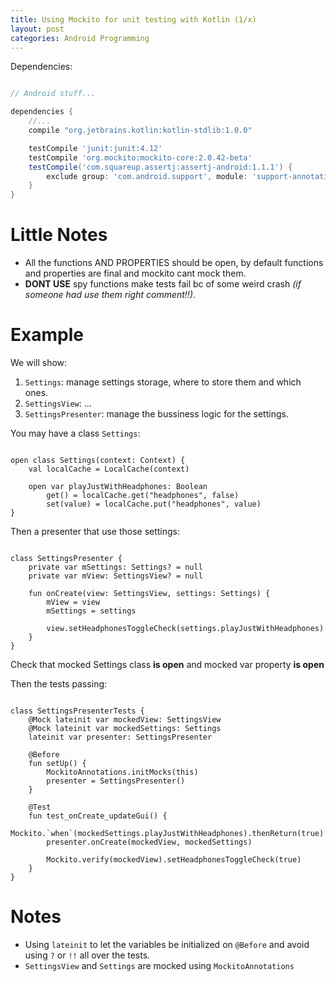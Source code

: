 ```yaml
---
title: Using Mockito for unit testing with Kotlin (1/x)
layout: post
categories: Android Programming
---
```


Dependencies:

``` groovy

// Android stuff...

dependencies {
    //...
    compile "org.jetbrains.kotlin:kotlin-stdlib:1.0.0"

    testCompile 'junit:junit:4.12'
    testCompile 'org.mockito:mockito-core:2.0.42-beta'
    testCompile('com.squareup.assertj:assertj-android:1.1.1') {
        exclude group: 'com.android.support', module: 'support-annotations'
    }
}

```

# Little Notes
* All the functions AND PROPERTIES should be open, by default functions and properties are final and mockito cant mock them.
* **DONT USE** spy functions make tests fail bc of some weird crash *(if someone had use them right comment!!)*.

# Example

We will show:

1. `Settings`: manage settings storage, where to store them and which ones.
1. `SettingsView`: ...
1. `SettingsPresenter`: manage the bussiness logic for the settings.

You may have a class `Settings`: 

```

open class Settings(context: Context) {
    val localCache = LocalCache(context)

    open var playJustWithHeadphones: Boolean
        get() = localCache.get("headphones", false)
        set(value) = localCache.put("headphones", value)
}

```

Then a presenter that use those settings:

```

class SettingsPresenter {
    private var mSettings: Settings? = null
    private var mView: SettingsView? = null

    fun onCreate(view: SettingsView, settings: Settings) {
        mView = view
        mSettings = settings

        view.setHeadphonesToggleCheck(settings.playJustWithHeadphones)
    }
}

```


Check that mocked Settings class **is open** and mocked var property **is open**

Then the tests passing:

```

class SettingsPresenterTests {
    @Mock lateinit var mockedView: SettingsView
    @Mock lateinit var mockedSettings: Settings
    lateinit var presenter: SettingsPresenter

    @Before
    fun setUp() {
        MockitoAnnotations.initMocks(this)
        presenter = SettingsPresenter()
    }

    @Test
    fun test_onCreate_updateGui() {
        Mockito.`when`(mockedSettings.playJustWithHeadphones).thenReturn(true)
        presenter.onCreate(mockedView, mockedSettings)

        Mockito.verify(mockedView).setHeadphonesToggleCheck(true)
    }
}

```

# Notes
- Using `lateinit` to let the variables be initialized on `@Before` and avoid using `?` or `!!` all over the tests.
- `SettingsView` and `Settings` are mocked using `MockitoAnnotations`